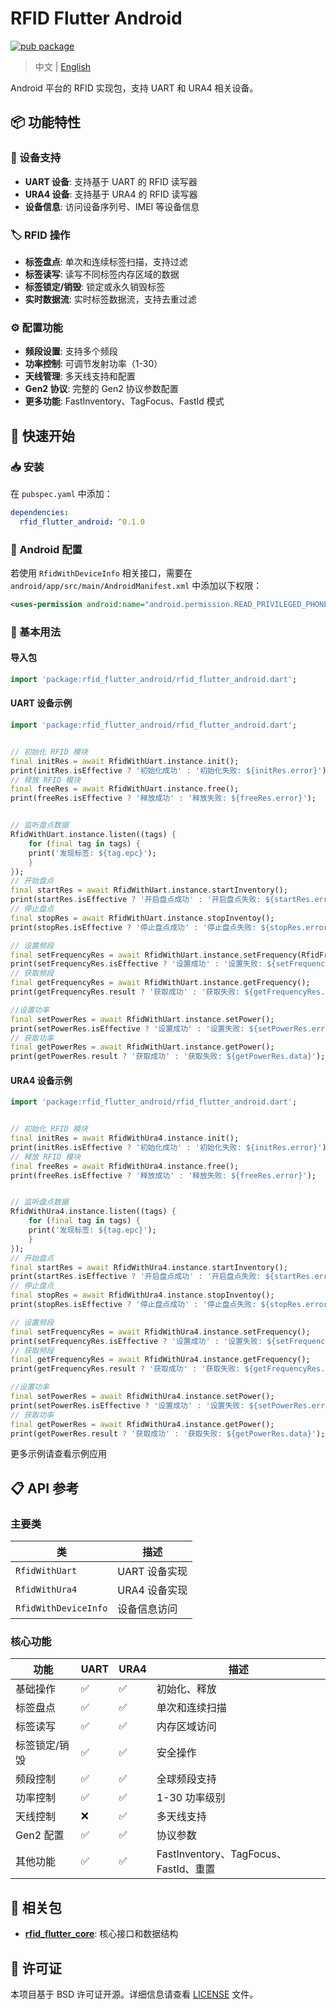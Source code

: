 # RFID Flutter Android

[![pub package](https://img.shields.io/pub/v/rfid_flutter_android.svg)](https://pub.dev/packages/rfid_flutter_android)

> 中文 | [English](README.md)

Android 平台的 RFID 实现包，支持 UART 和 URA4 相关设备。

## 📦 功能特性

### 🔌 设备支持
- **UART 设备**: 支持基于 UART 的 RFID 读写器
- **URA4 设备**: 支持基于 URA4 的 RFID 读写器
- **设备信息**: 访问设备序列号、IMEI 等设备信息

### 🏷️ RFID 操作
- **标签盘点**: 单次和连续标签扫描，支持过滤
- **标签读写**: 读写不同标签内存区域的数据
- **标签锁定/销毁**: 锁定或永久销毁标签
- **实时数据流**: 实时标签数据流，支持去重过滤

### ⚙️ 配置功能
- **频段设置**: 支持多个频段
- **功率控制**: 可调节发射功率（1-30）
- **天线管理**: 多天线支持和配置
- **Gen2 协议**: 完整的 Gen2 协议参数配置
- **更多功能**: FastInventory、TagFocus、FastId 模式

## 🚀 快速开始

### 📥 安装

在 `pubspec.yaml` 中添加：

```yaml
dependencies:
  rfid_flutter_android: ^0.1.0
```

### 📱 Android 配置

若使用 `RfidWithDeviceInfo` 相关接口，需要在 `android/app/src/main/AndroidManifest.xml` 中添加以下权限：

```xml
<uses-permission android:name="android.permission.READ_PRIVILEGED_PHONE_STATE" tools:ignore="ProtectedPermissions" />
```

### 📖 基本用法

#### 导入包

```dart
import 'package:rfid_flutter_android/rfid_flutter_android.dart';
```

#### UART 设备示例

```dart
import 'package:rfid_flutter_android/rfid_flutter_android.dart';


// 初始化 RFID 模块
final initRes = await RfidWithUart.instance.init();
print(initRes.isEffective ? '初始化成功' : '初始化失败: ${initRes.error}');
// 释放 RFID 模块
final freeRes = await RfidWithUart.instance.free();
print(freeRes.isEffective ? '释放成功' : '释放失败: ${freeRes.error}');


// 监听盘点数据
RfidWithUart.instance.listen((tags) {
    for (final tag in tags) {
    print('发现标签: ${tag.epc}');
    }
});
// 开始盘点
final startRes = await RfidWithUart.instance.startInventory();
print(startRes.isEffective ? '开启盘点成功' : '开启盘点失败: ${startRes.error}');
// 停止盘点
final stopRes = await RfidWithUart.instance.stopInventoy();
print(stopRes.isEffective ? '停止盘点成功' : '停止盘点失败: ${stopRes.error}');

// 设置频段
final setFrequencyRes = await RfidWithUart.instance.setFrequency(RfidFrequency.china2);
print(setFrequencyRes.isEffective ? '设置成功' : '设置失败: ${setFrequencyRes.error}');
// 获取频段
final getFrequencyRes = await RfidWithUart.instance.getFrequency();
print(getFrequencyRes.result ? '获取成功' : '获取失败: ${getFrequencyRes.data}');

//设置功率
final setPowerRes = await RfidWithUart.instance.setPower();
print(setPowerRes.isEffective ? '设置成功' : '设置失败: ${setPowerRes.error}');
// 获取功率
final getPowerRes = await RfidWithUart.instance.getPower();
print(getPowerRes.result ? '获取成功' : '获取失败: ${getPowerRes.data}');
```

#### URA4 设备示例

```dart
import 'package:rfid_flutter_android/rfid_flutter_android.dart';


// 初始化 RFID 模块
final initRes = await RfidWithUra4.instance.init();
print(initRes.isEffective ? '初始化成功' : '初始化失败: ${initRes.error}');
// 释放 RFID 模块
final freeRes = await RfidWithUra4.instance.free();
print(freeRes.isEffective ? '释放成功' : '释放失败: ${freeRes.error}');


// 监听盘点数据
RfidWithUra4.instance.listen((tags) {
    for (final tag in tags) {
    print('发现标签: ${tag.epc}');
    }
});
// 开始盘点
final startRes = await RfidWithUra4.instance.startInventory();
print(startRes.isEffective ? '开启盘点成功' : '开启盘点失败: ${startRes.error}');
// 停止盘点
final stopRes = await RfidWithUra4.instance.stopInventoy();
print(stopRes.isEffective ? '停止盘点成功' : '停止盘点失败: ${stopRes.error}');

// 设置频段
final setFrequencyRes = await RfidWithUra4.instance.setFrequency();
print(setFrequencyRes.isEffective ? '设置成功' : '设置失败: ${setFrequencyRes.error}');
// 获取频段
final getFrequencyRes = await RfidWithUra4.instance.getFrequency();
print(getFrequencyRes.result ? '获取成功' : '获取失败: ${getFrequencyRes.data}');

//设置功率
final setPowerRes = await RfidWithUra4.instance.setPower();
print(setPowerRes.isEffective ? '设置成功' : '设置失败: ${setPowerRes.error}');
// 获取功率
final getPowerRes = await RfidWithUra4.instance.getPower();
print(getPowerRes.result ? '获取成功' : '获取失败: ${getPowerRes.data}');
```

更多示例请查看示例应用



## 📋 API 参考

### 主要类

| 类                   | 描述          |
| -------------------- | ------------- |
| `RfidWithUart`       | UART 设备实现 |
| `RfidWithUra4`       | URA4 设备实现 |
| `RfidWithDeviceInfo` | 设备信息访问  |

### 核心功能

| 功能          | UART | URA4 | 描述                            |
| ------------- | ---- | ---- | ------------------------------- |
| 基础操作      | ✅    | ✅    | 初始化、释放                   |
| 标签盘点      | ✅    | ✅    | 单次和连续扫描                  |
| 标签读写      | ✅    | ✅    | 内存区域访问                    |
| 标签锁定/销毁 | ✅    | ✅    | 安全操作                        |
| 频段控制      | ✅    | ✅    | 全球频段支持                    |
| 功率控制      | ✅    | ✅    | 1-30 功率级别                   |
| 天线控制      | ❌    | ✅    | 多天线支持                      |
| Gen2 配置     | ✅    | ✅    | 协议参数                        |
| 其他功能      | ✅    | ✅    | FastInventory、TagFocus、FastId、重置 |

## 🔗 相关包

- **[rfid_flutter_core](https://pub.dev/packages/rfid_flutter_core)**: 核心接口和数据结构

## 📄 许可证

本项目基于 BSD 许可证开源。详细信息请查看 [LICENSE](LICENSE) 文件。
